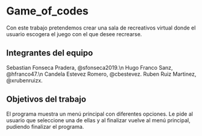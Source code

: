 # Game_of_codes

Con este trabajo pretendemos crear una sala de recreativos virtual donde el usuario escogera el juego con el que desee recrearse.

## Integrantes del equipo

Sebastian Fonseca Pradera, @sfonseca2019.\n
Hugo Franco Sanz, @hfranco47.\n
Candela Estevez Romero, @cbestevez. 
Ruben Ruiz Martinez, @xrubenruizx.

## Objetivos del trabajo

El programa muestra un menú principal con diferentes opciones.
Le pide al usuario que seleccione una de ellas y al finalizar vuelve al menú principal, pudiendo finalizar el programa.
